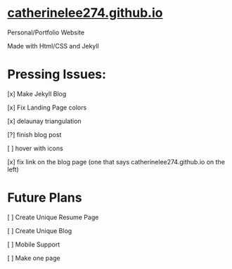 # [catherinelee274.github.io](http://catherinelee274.github.io/)
Personal/Portfolio Website

Made with Html/CSS and Jekyll

# Pressing Issues:

[x] Make Jekyll Blog

[x] Fix Landing Page colors

[x] delaunay triangulation

[?] finish blog post

[ ] hover with icons

[x] fix link on the blog page (one that says catherinelee274.github.io on the left) 

# Future Plans

[ ] Create Unique Resume Page

[ ] Create Unique Blog

[ ] Mobile Support

[ ] Make one page

